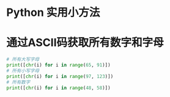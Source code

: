 # Python 实用小方法

# 通过ASCII码获取所有数字和字母

```Python
# 所有大写字母
print([chr(i) for i in range(65, 91)])
# 所有小写字母
print([chr(i) for i in range(97, 123)])
# 所有数字
print([chr(i) for i in range(48, 58)])
```